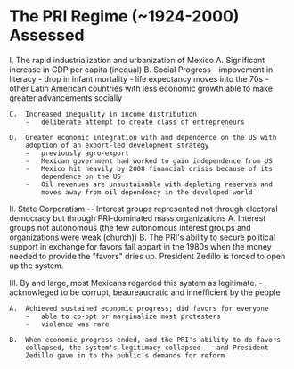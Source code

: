 The PRI Regime (\~1924-2000) Assessed
=====================================

I.  The rapid industrialization and urbanization of Mexico
    A.  Significant increase in GDP per capita (inequal)
    B.  Social Progress
        -   impovement in literacy
        -   drop in infant mortality
        -   life expectancy moves into the 70s
        -   other Latin American countries with less economic growth
            able to make greater advancements socially

    C.  Increased inequality in income distribution
        -   deliberate attempt to create class of entrepreneurs

    D.  Greater economic integration with and dependence on the US with
        adoption of an export-led development strategy
        -   previously agro-export
        -   Mexican government had worked to gain independence from US
        -   Mexico hit heavily by 2008 financial crisis because of its
            dependence on the US
        -   Oil revenues are unsustainable with depleting reserves and
            moves away from oil dependency in the developed world

II. State Corporatism -- Interest groups represented not through
    electoral democracy but through PRI-dominated mass organizations
    A.  Interest groups not autonomous (the few autonomous interest
        groups and organizations were weak (church)) B. The PRI's
        ability to secure political support in exchange for favors fall
        appart in the 1980s when the money needed to provide the
        "favors" dries up. President Zedillo is forced to open up the
        system.

III. By and large, most Mexicans regarded this system as legitimate.
    -   acknowleged to be corrupt, beaureaucratic and innefficient by
        the people

    A.  Achieved sustained economic progress; did favors for everyone
        -   able to co-opt or marginalize most protesters
        -   violence was rare

    B.  When economic progress ended, and the PRI's ability to do favors
        collapsed, the system's legitimacy collapsed -- and President
        Zedillo gave in to the public's demands for reform


